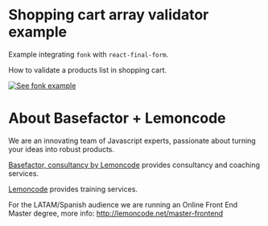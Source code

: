 # Shopping cart array validator example

Example integrating `fonk` with `react-final-form`.

How to validate a products list in shopping cart.

[![See fonk example](https://codesandbox.io/static/img/play-codesandbox.svg)](https://codesandbox.io/s/github/lemoncode/fonk/tree/master/examples/react-final-form/js/shopping-cart-array-validator)

# About Basefactor + Lemoncode

We are an innovating team of Javascript experts, passionate about turning your ideas into robust products.

[Basefactor, consultancy by Lemoncode](http://www.basefactor.com) provides consultancy and coaching services.

[Lemoncode](http://lemoncode.net/services/en/#en-home) provides training services.

For the LATAM/Spanish audience we are running an Online Front End Master degree, more info: http://lemoncode.net/master-frontend
